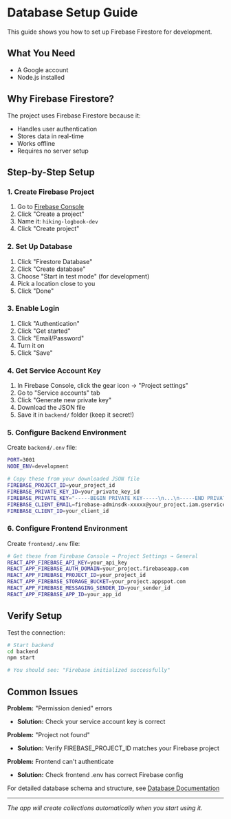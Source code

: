 # Database Setup Guide

This guide shows you how to set up Firebase Firestore for development.

## What You Need

- A Google account
- Node.js installed


## Why Firebase Firestore?

The project uses Firebase Firestore because it:
- Handles user authentication
- Stores data in real-time
- Works offline
- Requires no server setup

## Step-by-Step Setup

### 1. Create Firebase Project

1. Go to [Firebase Console](https://console.firebase.google.com/)
2. Click "Create a project"
3. Name it: `hiking-logbook-dev`
4. Click "Create project"

### 2. Set Up Database

1. Click "Firestore Database"
2. Click "Create database"
3. Choose "Start in test mode" (for development)
4. Pick a location close to you
5. Click "Done"

### 3. Enable Login

1. Click "Authentication"
2. Click "Get started"
3. Click "Email/Password"
4. Turn it on
5. Click "Save"

### 4. Get Service Account Key

1. In Firebase Console, click the gear icon → "Project settings"
2. Go to "Service accounts" tab
3. Click "Generate new private key"
4. Download the JSON file
5. Save it in `backend/` folder (keep it secret!)

### 5. Configure Backend Environment

Create `backend/.env` file:

```bash
PORT=3001
NODE_ENV=development

# Copy these from your downloaded JSON file
FIREBASE_PROJECT_ID=your_project_id
FIREBASE_PRIVATE_KEY_ID=your_private_key_id
FIREBASE_PRIVATE_KEY="-----BEGIN PRIVATE KEY-----\n...\n-----END PRIVATE KEY-----"
FIREBASE_CLIENT_EMAIL=firebase-adminsdk-xxxxx@your_project.iam.gserviceaccount.com
FIREBASE_CLIENT_ID=your_client_id
```

### 6. Configure Frontend Environment

Create `frontend/.env` file:

```bash
# Get these from Firebase Console → Project Settings → General
REACT_APP_FIREBASE_API_KEY=your_api_key
REACT_APP_FIREBASE_AUTH_DOMAIN=your_project.firebaseapp.com
REACT_APP_FIREBASE_PROJECT_ID=your_project_id
REACT_APP_FIREBASE_STORAGE_BUCKET=your_project.appspot.com
REACT_APP_FIREBASE_MESSAGING_SENDER_ID=your_sender_id
REACT_APP_FIREBASE_APP_ID=your_app_id
```

## Verify Setup

Test the connection:

```bash
# Start backend
cd backend
npm start

# You should see: "Firebase initialized successfully"
```

## Common Issues

**Problem:** "Permission denied" errors
- **Solution:** Check your service account key is correct

**Problem:** "Project not found"
- **Solution:** Verify FIREBASE_PROJECT_ID matches your Firebase project

**Problem:** Frontend can't authenticate
- **Solution:** Check frontend .env has correct Firebase config


For detailed database schema and structure, see [Database Documentation](product/architecture/database_documentation.md)

---

_The app will create collections automatically when you start using it._
